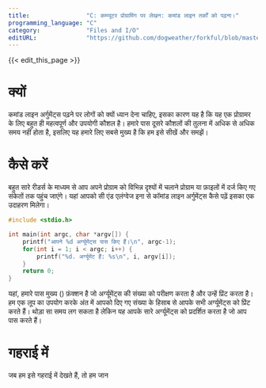 ```yaml
---
title:                "C: कम्प्यूटर प्रोग्रामिंग पर लेखन: कमांड लाइन तर्कों को पढ़ना।"
programming_language: "C"
category:             "Files and I/O"
editURL:              "https://github.com/dogweather/forkful/blob/master/content/hi/c/reading-command-line-arguments.md"
---
```


{{< edit_this_page >}}

# क्यों

कमांड लाइन अर्गुमेंट्स पढ़ने पर लोगों को क्यों ध्यान देना चाहिए, इसका कारण यह है कि यह एक प्रोग्रामर के लिए बहुत ही महत्वपूर्ण और उपयोगी कौशल है। हमारे पास दूसरे कौशलों की तुलना में अधिक से अधिक समय नहीं होता है, इसलिए यह हमारे लिए सबसे मुख्य है कि हम इसे सीखें और समझें।

# कैसे करें

बहुत सारे रीडर्स के माध्यम से आप अपने प्रोग्राम को विभिन्न दृश्यों में चलाने प्रोग्राम या फ़ाइलों में दर्ज किए गए संकेतों तक पहुंच जाएंगे। यहां आपको सी एंड एलंग्वेज इना से कॉमांड लाइन अर्गुमेंट्स कैसे पढ़ें इसका एक उदाहरण मिलेगा।
```C
#include <stdio.h> 

int main(int argc, char *argv[]) { 
    printf("आपने %d अर्ग्यूमेंट्स पास किए हैं।\n", argc-1); 
    for(int i = 1; i < argc; i++) { 
        printf("%d. अर्ग्यूमेंट हैं: %s\n", i, argv[i]); 
    } 
    return 0; 
} 
```
यहां, हमारे पास मुख्य () फ़ंक्शन है जो अर्ग्यूमेंट्स की संख्या को परीक्षण करता है और उन्हें प्रिंट करता है। हम एक लूप का उपयोग करके अंत में आपको दिए गए संख्या के हिसाब से आपके सभी अर्ग्यूमेंट्स को प्रिंट करते हैं। थोड़ा सा समय लग सकता है लेकिन यह आपके सारे अर्ग्यूमेंट्स को प्रदर्शित करता है जो आप पास करते हैं।

# गहराई में

जब हम इसे गहराई में देखते हैं, तो हम जान